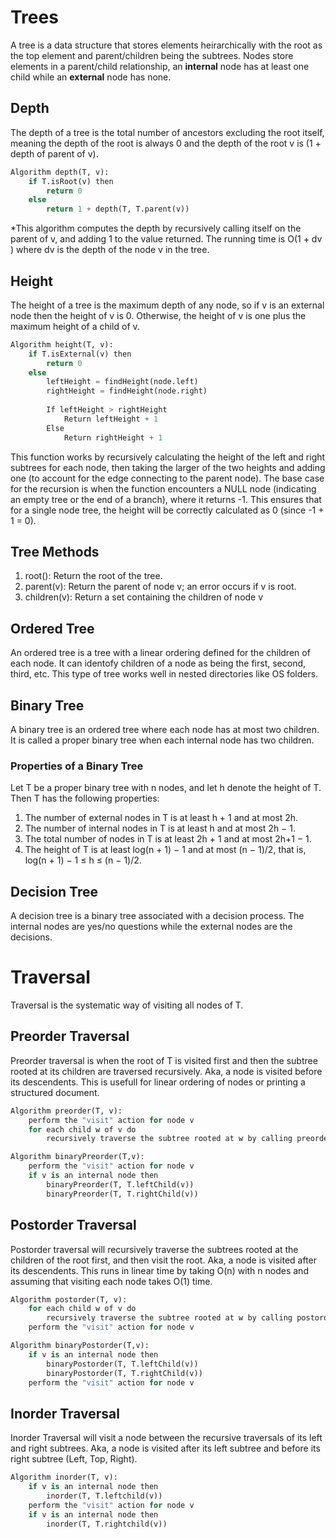 # Trees

A tree is a data structure that stores elements heirarchically with the root as the top element and parent/children being the subtrees. Nodes store elements in a parent/child relationship, an **internal** node has at least one child while an **external** node has none.

## Depth 

The depth of a tree is the total number of ancestors excluding the root itself, meaning the depth of the root is always 0 and the depth of the root v is (1 + depth of parent of v). 

```python
Algorithm depth(T, v):
    if T.isRoot(v) then
        return 0
    else
        return 1 + depth(T, T.parent(v))
```

*This algorithm computes the depth by recursively calling itself on the parent of v, and adding 1 to the value returned. The running time is O(1 + dv ) where dv is the depth of the node v in the tree.

## Height 
The height of a tree is the maximum depth of any node, so if v is an external node then the height of v is 0. Otherwise, the height of v is one plus the maximum height of a child of v.

```python
Algorithm height(T, v):
    if T.isExternal(v) then
        return 0
    else
        leftHeight = findHeight(node.left)
        rightHeight = findHeight(node.right)
        
        If leftHeight > rightHeight
            Return leftHeight + 1
        Else
            Return rightHeight + 1
```

This function works by recursively calculating the height of the left and right subtrees for each node, then taking the larger of the two heights and adding one (to account for the edge connecting to the parent node). The base case for the recursion is when the function encounters a NULL node (indicating an empty tree or the end of a branch), where it returns -1. This ensures that for a single node tree, the height will be correctly calculated as 0 (since -1 + 1 = 0).

## Tree Methods

1. root(): Return the root of the tree.
2. parent(v): Return the parent of node v; an error occurs if v is root.
3. children(v): Return a set containing the children of node v

## Ordered Tree

An ordered tree is a tree with a linear ordering defined for the children of each node. It can identofy children of a node as being the first, second, third, etc. This type of tree works well in nested directories like OS folders.

## Binary Tree

A binary tree is an ordered tree where each node has at most two children. It is called a proper binary tree when each internal node has two children. 

### Properties of a Binary Tree

Let T be a proper binary tree with n nodes, and let h denote the
height of T. Then T has the following properties:

1. The number of external nodes in T is at least h + 1 and at most 2h.
2. The number of internal nodes in T is at least h and at most 2h − 1.
3. The total number of nodes in T is at least 2h + 1 and at most 2h+1 − 1.
4. The height of T is at least log(n + 1) − 1 and at most (n − 1)/2, that is, log(n + 1) − 1 ≤ h ≤ (n − 1)/2.

## Decision Tree

A decision tree is a binary tree associated with a decision process. The internal nodes are yes/no questions while the external nodes are the decisions. 

# Traversal

Traversal is the systematic way of visiting all nodes of T.

## Preorder Traversal

Preorder traversal is when the root of T is visited first and then the subtree rooted at its children are traversed recursively. Aka, a node is visited before its descendents. This is usefull for linear ordering of nodes or printing a structured document.

```python
Algorithm preorder(T, v):
    perform the "visit" action for node v
    for each child w of v do
        recursively traverse the subtree rooted at w by calling preorder(T,w)
```

```python
Algorithm binaryPreorder(T,v):
    perform the "visit" action for node v
    if v is an internal node then
        binaryPreorder(T, T.leftChild(v))
        binaryPreorder(T, T.rightChild(v))
```

## Postorder Traversal

Postorder traversal will recursively traverse the subtrees rooted at the children of the root first, and then visit the root. Aka, a node is visited after its descendents. This runs in linear time by taking O(n) with n nodes and assuming that visiting each node takes O(1) time.

```python
Algorithm postorder(T, v):
    for each child w of v do
        recursively traverse the subtree rooted at w by calling postorder(T,w)
    perform the "visit" action for node v
```

```python
Algorithm binaryPostorder(T,v):
    if v is an internal node then
        binaryPostorder(T, T.leftChild(v))
        binaryPostorder(T, T.rightChild(v))
    perform the "visit" action for node v
```

## Inorder Traversal

Inorder Traversal will visit a node between the recursive traversals of its left and right subtrees. Aka, a node is visited after its left subtree and before its right subtree (Left, Top, Right).

```python
Algorithm inorder(T, v):
    if v is an internal node then
        inorder(T, T.leftchild(v))
    perform the "visit" action for node v
    if v is an internal node then
        inorder(T, T.rightchild(v))
    
```